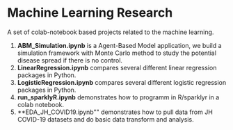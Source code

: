 # Machine Learning Research
A set of colab-notebook based projects related to the machine learning.
 1. **ABM_Simulation.ipynb** is a Agent-Based Model application, we build a simulation framework with Monte Carlo method to study the potential disease spread if there is no control.
 2. **LinearRegression.ipynb** compares several different linear regression packages in Python.
 3. **LogisticRegression.ipynb** compares several different logistic regression packages in Python.
 4. **run_sparklyR.ipynb** demonstrates how to programm in R/sparklyr in a colab notebook.
 5. **EDA_JH_COVID19.ipynb"" demonstrates how to pull data from JH COVID-19 datasets and do basic data transform and analysis.

